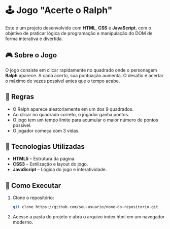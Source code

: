 # 🕹️ Jogo "Acerte o Ralph"

Este é um projeto desenvolvido com **HTML**, **CSS** e **JavaScript**, com o objetivo de praticar lógica de programação e manipulação do DOM de forma interativa e divertida.

## 🎮 Sobre o Jogo

O jogo consiste em clicar rapidamente no quadrado onde o personagem **Ralph** aparece. A cada acerto, sua pontuação aumenta. O desafio é acertar o máximo de vezes possível antes que o tempo acabe.

## 🧠 Regras

- O Ralph aparece aleatoriamente em um dos 9 quadrados.
- Ao clicar no quadrado correto, o jogador ganha pontos.
- O jogo tem um tempo limite para acumular o maior número de pontos possível.
- O jogador começa com 3 vidas.

## 🚀 Tecnologias Utilizadas

- **HTML5** – Estrutura da página.
- **CSS3** – Estilização e layout do jogo.
- **JavaScript** – Lógica do jogo e interatividade.

## 📁 Como Executar

1. Clone o repositório:
   ```bash
   git clone https://github.com/seu-usuario/nome-do-repositorio.git

2. Acesse a pasta do projeto e abra o arquivo index.html em um navegador moderno.   



